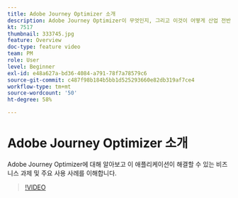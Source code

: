 ```yaml
---
title: Adobe Journey Optimizer 소개
description: Adobe Journey Optimizer이 무엇인지, 그리고 이것이 어떻게 산업 전반에 걸친 브랜드들이 ROI를 높이고 중요한 마케팅 과제를 극복하도록 도움을 주었는지를 이해하십시오.
kt: 7517
thumbnail: 333745.jpg
feature: Overview
doc-type: feature video
team: PM
role: User
level: Beginner
exl-id: e48a627a-bd36-4084-a791-78f7a78579c6
source-git-commit: c487f98b184b5bb1d525293660e82db319af7ce4
workflow-type: tm+mt
source-wordcount: '50'
ht-degree: 58%

---
```


# Adobe Journey Optimizer 소개

Adobe Journey Optimizer에 대해 알아보고 이 애플리케이션이 해결할 수 있는 비즈니스 과제 및 주요 사용 사례를 이해합니다.

>[!VIDEO](https://video.tv.adobe.com/v/333745?quality=12)
